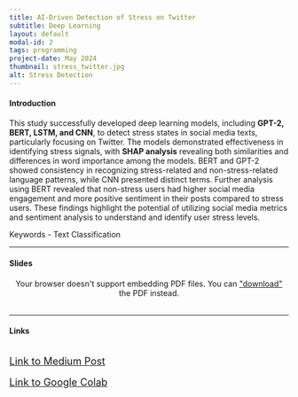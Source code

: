 ```yaml
---
title: AI-Driven Detection of Stress on Twitter
subtitle: Deep Learning
layout: default
modal-id: 2 
tags: programming
project-date: May 2024
thumbnail: stress_twitter.jpg
alt: Stress Detection
---
```

<html>
<head>
    <meta name="viewport" content="width=device-width, initial-scale=1.0">
    <style>
        /* Style for the PDF container */
        .pdf-container {
            overflow-y: auto;
            max-height: 500px;
            margin-top: 20px; /* Add margin to separate from the text */
        }
        /* Style for the iframe container */
        .iframe-container {
            width: 100%;
            max-width: 1000px; /* Limit maximum width */
            margin-top: 20px; /* Add margin to separate from the text */
        }
    </style>
</head>
<body>
    <h4>Introduction</h4>
    <p>This study successfully developed deep learning models, including <b>GPT-2, BERT, LSTM, and CNN</b>, to detect stress states in social media texts, particularly focusing on Twitter. The models demonstrated effectiveness in identifying stress signals, with <b>SHAP analysis</b> revealing both similarities and differences in word importance among the models. BERT and GPT-2 showed consistency in recognizing stress-related and non-stress-related language patterns, while CNN presented distinct terms. Further analysis using BERT revealed that non-stress users had higher social media engagement and more positive sentiment in their posts compared to stress users. These findings highlight the potential of utilizing social media metrics and sentiment analysis to understand and identify user stress levels.</p>
    <p>Keywords - Text Classification</p>
    <hr class="star-primary">
    <h4>Slides</h4>
    <!-- PDF container -->
    <div class="pdf-container" style="text-align: center;">
        <object data="img/portfolio/twitter_slide.pdf" width="640" height="480" type="application/pdf">
            <!-- Fallback message if the browser doesn't support PDF embedding -->
            Your browser doesn't support embedding PDF files. You can <a href="img/portfolio/twitter_slide.pdf">"download"</a> the PDF instead.
        </object>
    </div>
    <br>
    <!-- HTML iframe container -->
    <hr class="star-primary">
    <h4>Links</h4>
    <br>
    <div style="text-align: left;">
        <a href="https://medium.com/@chenhui1/ai-driven-detection-of-stress-in-social-media-communications-7f9059de5244" target="_blank" style="font-size: 18px;">Link to Medium Post</a>
    </div>
    <br>
    <div style="text-align: left;">
        <a href="https://drive.google.com/drive/folders/1I4od-5v_4NEStSQeqe4NOIJe-QBZyOKr" target="_blank" style="font-size: 18px;">Link to Google Colab</a>
    </div>
    <br>
</body>
</html>